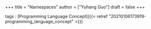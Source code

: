 +++
title = "Namespaces"
author = ["Yuhang Guo"]
draft = false
+++

tags
: [Programming Language Concept]({{< relref "20210106173919-programming_language_concept" >}})
